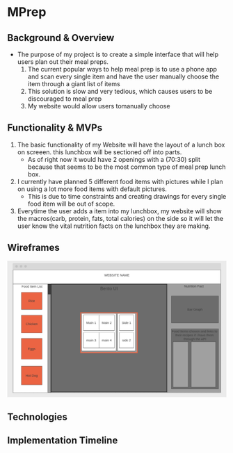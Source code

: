 # MPrep

## Background & Overview

- The purpose of my project is to create a simple interface that will help users plan out
their meal preps. 
  1. The current popular ways to help meal prep is to use a phone app
    and scan every single item and have the user manually choose the item through 
    a giant list of items
  2. This solution is slow and very tedious, which causes users to be discouraged 
    to meal prep
  3. My website would allow users tomanually choose 

## Functionality & MVPs
1. The basic functionality of my Website will have the layout of a lunch box on screeen.
  this lunchbox will be sectioned off into parts. 
    - As of right now it would have 2 openings with a (70:30) split because that seems to be the most common type of meal prep lunch box.
2. I currently have planned 5 different food items with pictures while I plan on using a lot more food items with default pictures. 
    - This is due to time constraints and creating drawings for every single food item will be out of scope.
3. Everytime the user adds a item into my lunchbox, my website will show the macros(carb, protein, fats, total calories) on the side so it will let the user know the vital nutrition facts on the lunchbox they are making. 
## Wireframes
![](MPrep/assets/images/wireframe.png)
  

## Technologies


## Implementation Timeline


